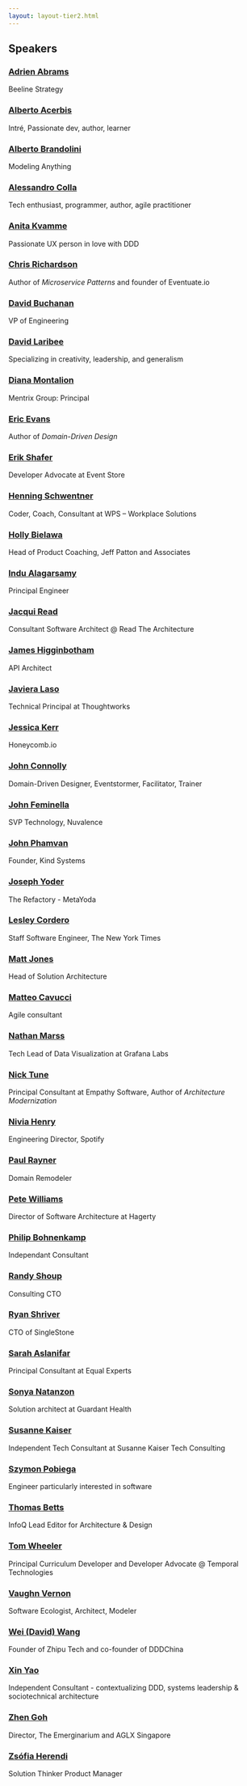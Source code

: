 ```yaml
---
layout: layout-tier2.html
---
```

<div class="container section speakers">
    <h2 class="text-center">Speakers</h2>
    <div class="row">
        <div class="speaker-container">
            <a href="adrien-abrams.html"><div class="new-speaker-img adrien-abrams"></div></a>
            <h3><a class="speaker-name" href="adrien-abrams.html">Adrien Abrams</a></h3>
            <p class="speaker-details">Beeline Strategy</p>
        </div>
        <div class="speaker-container">
            <a href="alberto-acerbis.html"><div class="new-speaker-img alberto-acerbis"></div></a>
            <h3><a class="speaker-name" href="alberto-acerbis.html">Alberto Acerbis</a></h3>
            <p class="speaker-details">Intré, Passionate dev, author, learner</p>
        </div>
        <div class="speaker-container">
            <a href="alberto-brandolini.html"><div class="speaker-img alberto-brandolini">
            </div></a>
            <h3><a class="speaker-name" href="alberto-brandolini.html">Alberto Brandolini</a></h3>
            <p class="speaker-details">Modeling Anything</p>
        </div>
        <div class="speaker-container">
            <a href="alessandro-colla.html"><div class="new-speaker-img alessandro-colla"></div></a>
            <h3><a class="speaker-name" href="alessandro-colla.html">Alessandro Colla</a></h3>
            <p class="speaker-details">Tech enthusiast, programmer, author, agile practitioner</p>
        </div>
    </div>
    <div class="row">
        <div class="speaker-container">
            <a href="anita-kvamme.html"><div class="new-speaker-img anita-kvamme"></div></a>
            <h3><a class="speaker-name" href="anita-kvamme.html">Anita Kvamme</a></h3>
            <p class="speaker-details">Passionate UX person in love with DDD</p>
        </div>
        <div class="speaker-container">
            <a href="chris-richardson.html"><div class="speaker-img chris-richardson">
        </div></a>
            <h3><a class="speaker-name" href="chris-richardson.html">Chris Richardson</a></h3>
            <p class="speaker-details">Author of <em>Microservice Patterns</em> and founder of Eventuate.io</p>
        </div>
        <div class="speaker-container">
            <a href="david-buchanan.html"><div class="new-speaker-img david-buchanan"></div></a>
            <h3><a class="speaker-name" href="david-buchanan.html">David Buchanan</a></h3>
            <p class="speaker-details">VP of Engineering</p>
        </div>
        <div class="speaker-container">
            <a href="david-laribee.html"><div class="new-speaker-img david-laribee"></div></a>
            <h3><a class="speaker-name" href="david-laribee.html">David Laribee</a></h3>
            <p class="speaker-details">Specializing in creativity, leadership, and generalism</p>
        </div>
    </div>
    <div class="row">
        <div class="speaker-container">
            <a href="diana-montalion.html"><div class="speaker-img diana-montalion">
            </div></a>
            <h3><a class="speaker-name" href="diana-montalion.html">Diana Montalion</a></h3>
            <p class="speaker-details">Mentrix Group: Principal</p>
        </div>
        <div class="speaker-container">
            <a href="eric-evans.html"><div class="speaker-img eric-evans">
            </div></a>
            <h3><a class="speaker-name" href="eric-evans.html">Eric Evans</a></h3>
            <p class="speaker-details">Author of <em>Domain-Driven Design</em></p>
        </div>
        <div class="speaker-container">
            <a href="erik-shafer.html"><div class="new-speaker-img erik-shafer"></div></a>
            <h3><a class="speaker-name" href="erik-shafer.html">Erik Shafer</a></h3>
            <p class="speaker-details">Developer Advocate at Event Store</p>
        </div>
        <div class="speaker-container">
            <a href="henning-schwentner.html"><div class="speaker-img henning-schwentner">
            </div></a>
            <h3><a class="speaker-name" href="henning-schwentner.html">Henning Schwentner</a></h3>
            <p class="speaker-details">Coder, Coach, Consultant at WPS – Workplace Solutions</p>
        </div>
    </div>
    <div class="row">
        <div class="speaker-container">
            <a href="holly-bielawa.html"><div class="new-speaker-img holly-bielawa"></div></a>
            <h3><a class="speaker-name" href="holly-bielawa.html">Holly Bielawa</a></h3>
            <p class="speaker-details">Head of Product Coaching, Jeff Patton and Associates</p>
        </div>
        <div class="speaker-container">
            <a href="indu-alagarsamy.html"><div class="speaker-img indu-alagarsamy">
            </div></a>
            <h3><a class="speaker-name" href="indu-alagarsamy.html">Indu Alagarsamy</a></h3>
            <p class="speaker-details">Principal Engineer</p>
        </div>
        <div class="speaker-container">
            <a href="jacqui-read.html"><div class="new-speaker-img jacqui-read"></div></a>
            <h3><a class="speaker-name" href="jacqui-read.html">Jacqui Read</a></h3>
            <p class="speaker-details">Consultant Software Architect @ Read The Architecture</p>
        </div>
        <div class="speaker-container">
            <a href="james-higginbotham.html"><div class="new-speaker-img james-higginbotham"></div></a>
            <h3><a class="speaker-name" href="james-higginbotham.html">James Higginbotham</a></h3>
            <p class="speaker-details">API Architect</p>
        </div>
    </div>
    <div class="row">
        <div class="speaker-container">
            <a href="javiera-laso.html"><div class="new-speaker-img javiera-laso"></div></a>
            <h3><a class="speaker-name" href="javiera-laso.html">Javiera Laso</a></h3>
            <p class="speaker-details">Technical Principal at Thoughtworks</p>
        </div>
        <div class="speaker-container">
            <a href="jessica-kerr.html"><div class="new-speaker-img jessica-kerr"></div></a>
            <h3><a class="speaker-name" href="jessica-kerr.html">Jessica Kerr</a></h3>
            <p class="speaker-details">Honeycomb.io</p>
        </div>
        <div class="speaker-container">
            <a href="john-connolly.html"><div class="new-speaker-img john-connolly"></div></a>
            <h3><a class="speaker-name" href="john-connolly.html">John Connolly</a></h3>
            <p class="speaker-details">Domain-Driven Designer, Eventstormer, Facilitator, Trainer</p>
        </div>
        <div class="speaker-container">
            <a href="john-feminella.html"><div class="new-speaker-img john-feminella"></div></a>
            <h3><a class="speaker-name" href="john-feminella.html">John Feminella</a></h3>
            <p class="speaker-details">SVP Technology, Nuvalence</p>
        </div>
    </div>
    <div class="row">
        <div class="speaker-container">
            <a href="john-phamvan.html"><div class="new-speaker-img john-phamvan"></div></a>
            <h3><a class="speaker-name" href="john-phamvan.html">John Phamvan</a></h3>
            <p class="speaker-details">Founder, Kind Systems</p>
        </div>
        <div class="speaker-container">
            <a href="joseph-yoder.html"><div class="new-speaker-img joseph-yoder"></div></a>
            <h3><a class="speaker-name" href="joseph-yoder.html">Joseph Yoder</a></h3>
            <p class="speaker-details">The Refactory - MetaYoda</p>
        </div>
        <div class="speaker-container">
            <a href="lesley-cordero.html"><div class="speaker-img lesley-cordero">
            </div></a>
            <h3><a class="speaker-name" href="lesley-cordero.html">Lesley Cordero</a></h3>
            <p class="speaker-details">Staff Software Engineer, The New York Times</p>
        </div>
        <div class="speaker-container">
            <a href="matt-jones.html"><div class="new-speaker-img matt-jones"></div></a>
            <h3><a class="speaker-name" href="matt-jones.html">Matt Jones</a></h3>
            <p class="speaker-details">Head of Solution Architecture</p>
        </div>
    </div>
    <div class="row">
        <div class="speaker-container">
            <a href="matteo-cavucci.html"><div class="new-speaker-img matteo-cavucci"></div></a>
            <h3><a class="speaker-name" href="matteo-cavucci.html">Matteo Cavucci</a></h3>
            <p class="speaker-details">Agile consultant</p>
        </div>
        <div class="speaker-container">
            <a href="nathan-marrs.html"><div class="new-speaker-img nathan-marrs"></div></a>
            <h3><a class="speaker-name" href="nathan-marrs.html">Nathan Marss</a></h3>
            <p class="speaker-details">Tech Lead of Data Visualization at Grafana Labs</p>
        </div>
        <div class="speaker-container">
            <a href="nick-tune.html"><div class="speaker-img nick-tune">
            </div></a>
            <h3><a class="speaker-name" href="nick-tune.html">Nick Tune</a></h3>
            <p class="speaker-details">Principal Consultant at Empathy Software, Author of <em>Architecture Modernization</em></p>
        </div>
        <div class="speaker-container">
            <a href="nivia-henry.html"><div class="speaker-img nivia-henry">
            </div></a>
            <h3><a class="speaker-name" href="nivia-henry.html">Nivia Henry</a></h3>
            <p class="speaker-details">Engineering Director, Spotify</p>
        </div>
    </div>
    <div class="row">
        <div class="speaker-container">
            <a href="paul-rayner.html"><div class="speaker-img paul-rayner">
            </div></a>
            <h3><a class="speaker-name" href="paul-rayner.html">Paul Rayner</a></h3>
            <p class="speaker-details">Domain Remodeler</p>
        </div>
        <div class="speaker-container">
            <a href="pete-williams.html"><div class="new-speaker-img pete-williams"></div></a>
            <h3><a class="speaker-name" href="pete-williams.html">Pete Williams</a></h3>
            <p class="speaker-details">Director of Software Architecture at Hagerty</p>
        </div>
        <div class="speaker-container">
            <a href="phillip-bohnenkamp.html"><div class="new-speaker-img phillip-bohnenkamp"></div></a>
            <h3><a class="speaker-name" href="phillip-bohnenkamp.html">Philip Bohnenkamp</a></h3>
            <p class="speaker-details">Independant Consultant</p>
        </div>
        <div class="speaker-container">
            <a href="randy-shoup.html"><div class="speaker-img randy-shoup">
            </div></a>
            <h3><a class="speaker-name" href="randy-shoup.html">Randy Shoup</a></h3>
            <p class="speaker-details">Consulting CTO</p>
        </div>
    </div>
    <div class="row">
        <div class="speaker-container">
            <a href="ryan-shriver.html"><div class="new-speaker-img ryan-shriver"></div></a>
            <h3><a class="speaker-name" href="ryan-shriver.html">Ryan Shriver</a></h3>
            <p class="speaker-details">CTO of SingleStone</p>
        </div>
        <div class="speaker-container">
            <a href="sarah-aslanifar.html"><div class="new-speaker-img sarah-aslanifar"></div></a>
            <h3><a class="speaker-name" href="sarah-aslanifar.html">Sarah Aslanifar</a></h3>
            <p class="speaker-details">Principal Consultant at Equal Experts</p>
        </div>
        <div class="speaker-container">
            <a href="sonya-natanzon.html"><div class="new-speaker-img sonya-natanzon"></div></a>
            <h3><a class="speaker-name" href="sonya-natanzon.html">Sonya Natanzon</a></h3>
            <p class="speaker-details">Solution architect at Guardant Health</p>
        </div>
        <div class="speaker-container">
            <a href="susanne-kaiser.html"><div class="speaker-img susanne-kaiser">
            </div></a>
            <h3><a class="speaker-name" href="susanne-kaiser.html">Susanne Kaiser</a></h3>
            <p class="speaker-details">Independent Tech Consultant at Susanne Kaiser Tech Consulting</p>
        </div>
    </div>
    <div class="row">
        <div class="speaker-container">
            <a href="szymon-pobiega.html"><div class="new-speaker-img szymon-pobiega"></div></a>
            <h3><a class="speaker-name" href="szymon-pobiega.html">Szymon Pobiega</a></h3>
            <p class="speaker-details">Engineer particularly interested in software</p>
        </div>
        <div class="speaker-container">
            <a href="thomas-betts.html"><div class="new-speaker-img thomas-betts"></div></a>
            <h3><a class="speaker-name" href="thomas-betts.html">Thomas Betts</a></h3>
            <p class="speaker-details">InfoQ Lead Editor for Architecture & Design</p>
        </div>
        <div class="speaker-container">
            <a href="tom-wheeler.html"><div class="new-speaker-img tom-wheeler"></div></a>
            <h3><a class="speaker-name" href="tom-wheeler.html">Tom Wheeler</a></h3>
            <p class="speaker-details">Principal Curriculum Developer and Developer Advocate @ Temporal Technologies</p>
        </div>
        <div class="speaker-container">
            <a href="vaughn-vernon.html"><div class="new-speaker-img vaughn-vernon"></div></a>
            <h3><a class="speaker-name" href="vaughn-vernon.html">Vaughn Vernon</a></h3>
            <p class="speaker-details">Software Ecologist, Architect, Modeler</p>
        </div>
    </div>
    <div class="row">
        <div class="speaker-container">
            <a href="wei-wang.html"><div class="new-speaker-img wei-wang"></div></a>
            <h3><a class="speaker-name" href="wei-wang.html">Wei (David) Wang</a></h3>
            <p class="speaker-details">Founder of Zhipu Tech and co-founder of DDDChina</p>
        </div>
        <div class="speaker-container">
            <a href="xin-yao.html"><div class="new-speaker-img xin-yao"></div></a>
            <h3><a class="speaker-name" href="xin-yao.html">Xin Yao</a></h3>
            <p class="speaker-details">Independent Consultant - contextualizing DDD, systems leadership & sociotechnical architecture</p>
        </div>
        <div class="speaker-container">
            <a href="zhen-goh.html"><div class="new-speaker-img zhen-goh"></div></a>
            <h3><a class="speaker-name" href="zhen-goh.html">Zhen Goh</a></h3>
            <p class="speaker-details">Director, The Emerginarium and AGLX Singapore</p>
        </div>
        <div class="speaker-container">
            <a href="zsófia-herendi.html"><div class="new-speaker-img zsófia-herendi"></div></a>
            <h3><a class="speaker-name" href="zsófia-herendi.html">Zsófia Herendi</a></h3>
            <p class="speaker-details">Solution Thinker Product Manager</p>
        </div>
    </div>
</div>
